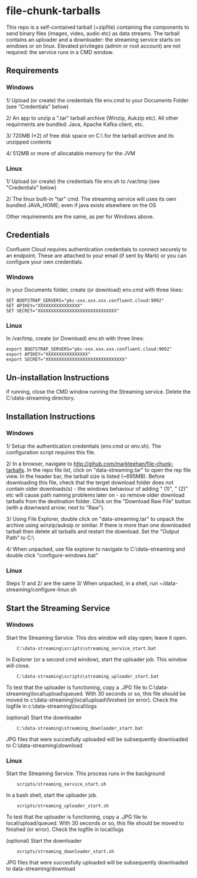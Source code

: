 # file-chunk-tarballs
This repo is a self-contained tarball (=zipfile) containing the components to send binary files (images, video, audio etc) as data streams.
The tarball contains an uploader and a downloader: the streaming service starts on windows or on linux. 
Elevated privileges (admin or root account) are not required: the service runs in a CMD window.


## Requirements
### Windows
1/ Upload (or create) the credentials file env.cmd to your Documents Folder (see "Credentials" below)

2/ An app to unzip a ".tar" tarball archive (Winzip, Aukzip etc). All other requirments are bundled: Java, Apache Kafka client, etc.

3/ 720MB (*2) of free disk space on C:\ for the tarball archive and its unzipped contents

4/ 512MB or more of allocatable memory for the JVM

### Linux
1/ Upload (or create) the credentials file env.sh to /var/tmp (see "Credentials" below)

2/ The linux built-in "tar" cmd. The streaming service will uses its own bundled JAVA_HOME; even if java exists elsewhere on the OS

Other requirements are the same, as per for Windows above.


## Credentials
Confluent Cloud requires authentication credentials to connect securely to an endpoint. 
These are attached to your email (if sent by Mark) or you can configure your own credentials.

### Windows
In your Documents folder, create (or download) env.cmd with three lines:
```
SET BOOTSTRAP_SERVERS="pkc-xxx.xxx.xxx.confluent.cloud:9092"
SET APIKEY="XXXXXXXXXXXXXXXX"
SET SECRET="XXXXXXXXXXXXXXXXXXXXXXXXXXXXXX"
```

### Linux
In /var/tmp, create (or Download) env.sh with three lines:
```
export BOOTSTRAP_SERVERS="pkc-xxx.xxx.xxx.confluent.cloud:9092"
export APIKEY="XXXXXXXXXXXXXXXX"
export SECRET="XXXXXXXXXXXXXXXXXXXXXXXXXXXXXX"
```

## Un-installation Instructions
If running, close the CMD window running the Streaming service.
Delete the C:\data-streaming directory.

## Installation Instructions

### Windows
1/ Setup the authentication credentials (env.cmd or env.sh). The configuration script requires this file. 

2/ In a browser, navigate to http://gihub.com/markteehan/file-chunk-tarballs. In the repo file list, click on "data-streaming.tar" to open the rep file view. In the header bar, the tarball size is listed (~695MB).  Before downloading this file, check that the terget download folder does not contain older downloads(s) - the windows behaviour of adding " (1)", " (2)" etc will cause path naming problems later on - so remove older download tarballs from the destination folder. Click on the "Download Raw File" button (with a downward arrow; next to "Raw"). 

3/ Using File Explorer, double click on "data-streaming.tar" to unpack the archive using winzip/auksip or similar. If there is more than one downloaded tarball then delete all tarballs and restart the download. Set the "Output Path" to C:\

4/ When unpacked, use file explorer to navigate to C:\data-streaming and double click "configure-windows.bat"

### Linux
Steps 1/ and 2/ are the same
3/ When unpacked, in a shell, run ~/data-streaming/configure-linux.sh



## Start the Streaming Service
### Windows
Start the Streaming Service. This dos window will stay open; leave it open.
```
    C:\data-streaming\scripts\streaming_service_start.bat
```

In Explorer (or a second cmd window), start the uploader job. This window will close. 
```
    C:\data-streaming\scripts\streaming_uploader_start.bat
```
To test that the uploader is functioning, copy a .JPG file to C:\data-streaming\local\upload\queued. With 30 seconds or so, this file should be moved to c:\data-streaming\local\upload\finished (or error). Check the logfile in c:\data-streaming\local\logs

(optional) Start the downloader    
```
    C:\data-streaming\streaming_downloader_start.bat
```
JPG files that were succesfully uploaded will be subsequently downloaded to C:\data-streaming\download 

### Linux
Start the Streaming Service. This process runs in the background
```
    scripts/streaming_service_start.sh
```

In a bash shell, start the uploader job. 
```
    scripts/streaming_uploader_start.sh
```
To test that the uploader is functioning, copy a .JPG file to local/upload/queued. With 30 seconds or so, this file should be moved to finished (or error). Check the logfile in local/logs

(optional) Start the downloader    
```
    scripts/streaming_downloader_start.sh
```
JPG files that were succesfully uploaded will be subsequently downloaded to data-streaming/download 



